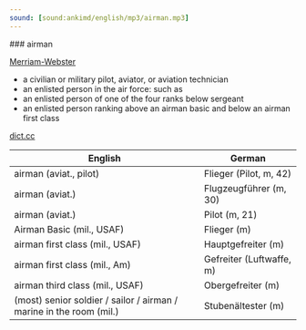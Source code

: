 ```yaml
---
sound: [sound:ankimd/english/mp3/airman.mp3]
---
```


\### airman

[Merriam-Webster](https://www.merriam-webster.com/dictionary/airman)

- a civilian or military pilot, aviator, or aviation technician
- an enlisted person in the air force: such as
- an enlisted person of one of the four ranks below sergeant
- an enlisted person ranking above an airman basic and below an airman first class

[dict.cc](https://www.dict.cc/airman)

| English        | German       |
| -------------- | ------------ |
| airman (aviat., pilot) | Flieger (Pilot, m, 42) |
| airman (aviat.) | Flugzeugführer (m, 30) |
| airman (aviat.) | Pilot (m, 21) |
| Airman Basic (mil., USAF) | Flieger (m) |
| airman first class (mil., USAF) | Hauptgefreiter (m) |
| airman first class <A1C> (mil., Am) | Gefreiter <Gefr> (Luftwaffe, m) |
| airman third class (mil., USAF) | Obergefreiter (m) |
| (most) senior soldier / sailor / airman / marine in the room (mil.) | Stubenältester (m) |
